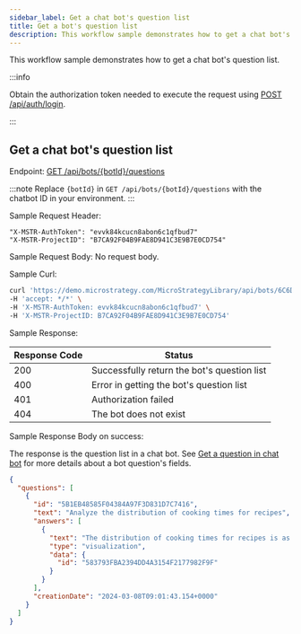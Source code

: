 ```yaml
---
sidebar_label: Get a chat bot's question list
title: Get a bot's question list
description: This workflow sample demonstrates how to get a chat bot's question list.
---
```


<Available since="MicroStrategy ONE (March 2024)" />

This workflow sample demonstrates how to get a chat bot's question list.

:::info

Obtain the authorization token needed to execute the request using [POST /api/auth/login](https://demo.microstrategy.com/MicroStrategyLibrary/api-docs/index.html#/Authentication/postLogin).

:::

## Get a chat bot's question list

Endpoint: [GET /api/bots/\{botId}/questions](https://demo.microstrategy.com/MicroStrategyLibrary/api-docs/index.html#/AI%20Chatbot/queryMessages)

:::note
Replace `{botId}` in `GET /api/bots/{botId}/questions` with the chatbot ID in your environment.
:::

Sample Request Header:

```http
"X-MSTR-AuthToken": "evvk84kcucn8abon6c1qfbud7"
"X-MSTR-ProjectID": "B7CA92F04B9FAE8D941C3E9B7E0CD754"
```

Sample Request Body:
No request body.

Sample Curl:

```bash
curl 'https://demo.microstrategy.com/MicroStrategyLibrary/api/bots/6C6D314E4C881C01BFD79084DD5B2D42/questions' \
-H 'accept: */*' \
-H 'X-MSTR-AuthToken: evvk84kcucn8abon6c1qfbud7' \
-H 'X-MSTR-ProjectID: B7CA92F04B9FAE8D941C3E9B7E0CD754'
```

Sample Response:

| Response Code | Status                                      |
| ------------- | ------------------------------------------- |
| 200           | Successfully return the bot's question list |
| 400           | Error in getting the bot's question list    |
| 401           | Authorization failed                        |
| 404           | The bot does not exist                      |

Sample Response Body on success:

The response is the question list in a chat bot. See [Get a question in chat bot](./get-a-bot-question.md) for more details about a bot question's fields.

```json
{
  "questions": [
    {
      "id": "5B1EB48585F04384A97F3D831D7C7416",
      "text": "Analyze the distribution of cooking times for recipes",
      "answers": [
        {
          "text": "The distribution of cooking times for recipes is as follows:\n- The shortest cooking time is -1 minute.\n- The majority of recipes have cooking times ranging from 2 to 60 minutes.\n- There are a few recipes with longer cooking times, such as 75, 90, 120, and 720 minutes.\n- The exact distribution of cooking times can be seen in the visualization result.",
          "type": "visualization",
          "data": {
            "id": "583793FBA2394DD4A3154F2177982F9F"
          }
        }
      ],
      "creationDate": "2024-03-08T09:01:43.154+0000"
    }
  ]
}
```
